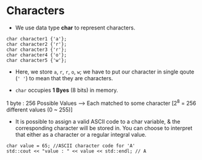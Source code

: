 # Characters

 * We use data type **char** to represent characters.
 ```
 char character1 {'a'};
 char character2 {'r'};
 char character3 {'r'};
 char character4 {'o'};
 char character5 {'w'};
 ``` 
 * Here, we store `a`, `r`, `r`, `o`, `w`; we have to put our character in single qoute (`' '`) to mean that they are characters.

 * `char` occupies **1 Byes** (8 bits) in memory.

 1 byte : 256 Possible Values --> Each matched to some character [$2^8$ = 256 different values (0 ~ 255)]

 * It is possible to assign a valid ASCII code to a char variable, & the corresponding character will be stored in. You can choose to interpret that either as a character or a regular integral value.

 ```
 char value = 65; //ASCII character code for 'A'
 std::cout << "value : " << value << std::endl; // A
 ```